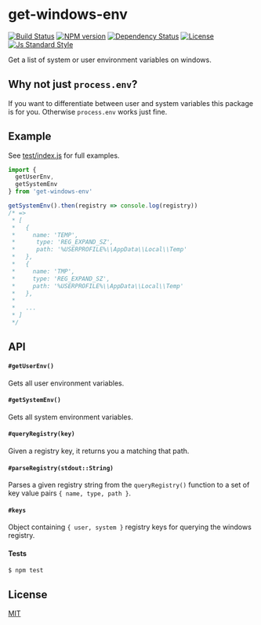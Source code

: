 
# get-windows-env

[![Build Status][travis-image]][travis-url]
[![NPM version][version-image]][version-url]
[![Dependency Status][david-image]][david-url]
[![License][license-image]][license-url]
[![Js Standard Style][standard-image]][standard-url]

Get a list of system or user environment variables on windows.

## Why not just `process.env`?

If you want to  differentiate between user and system variables this package is for you. Otherwise `process.env` works just fine.

## Example

See [test/index.js](./test/index.js) for full examples.

```js
import {
  getUserEnv,
  getSystemEnv
} from 'get-windows-env'

getSystemEnv().then(registry => console.log(registry))
/* =>
 * [
 *   {
 *     name: 'TEMP',
 *      type: 'REG_EXPAND_SZ',
 *      path: '%USERPROFILE%\\AppData\\Local\\Temp'
 *   },
 *   {
 *     name: 'TMP',
 *     type: 'REG_EXPAND_SZ',
 *     path: '%USERPROFILE%\\AppData\\Local\\Temp'
 *   },
 *   
 *   ...
 * ]
 */
```

## API

#### `#getUserEnv()`

Gets all user environment variables.

#### `#getSystemEnv()`

Gets all system environment variables.

#### `#queryRegistry(key)`

Given a registry key, it returns you a matching that path.

#### `#parseRegistry(stdout::String)`

Parses a given registry string from the `queryRegistry()` function to a set of key value pairs  `{ name, type, path }`.

#### `#keys`

Object containing `{ user, system }` registry keys for querying the windows registry.

#### Tests

```bash
$ npm test
```

## License

[MIT][license-url]

[travis-image]: https://img.shields.io/travis/queckezz/get-windows-env.svg?style=flat-square
[travis-url]: https://travis-ci.org/queckezz/get-windows-env

[version-image]: https://img.shields.io/npm/v/get-windows-env.svg?style=flat-square
[version-url]: https://npmjs.org/package/get-windows-env

[david-image]: http://img.shields.io/david/queckezz/get-windows-env.svg?style=flat-square
[david-url]: https://david-dm.org/queckezz/get-windows-env

[standard-image]: https://img.shields.io/badge/code-standard-brightgreen.svg?style=flat-square
[standard-url]: https://github.com/feross/standard

[license-image]: http://img.shields.io/npm/l/get-windows-env.svg?style=flat-square
[license-url]: ./license
